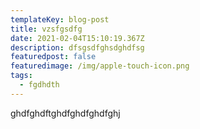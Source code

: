 ```yaml
---
templateKey: blog-post
title: vzsfgsdfg
date: 2021-02-04T15:10:19.367Z
description: dfsgsdfghsdghdfsg
featuredpost: false
featuredimage: /img/apple-touch-icon.png
tags:
  - fgdhdth
---
```

ghdfghdftghdfghdfghdfghj